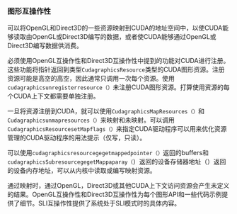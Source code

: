 ### 图形互操作性

可以将OpenGL和Direct3D的一些资源映射到CUDA的地址空间中，以使CUDA能够读取由OpenGL或Direct3D编写的数据，或者使CUDA能够通过OpenGL或Direct3D编写数据供消费。



必须使用OpenGL互操作性和Direct3D互操作性中提到的功能对CUDA进行注册。这些功能将指针返回到类型`CudagraphicsResource`类型的CUDA图形资源。注册资源可能是高空的高空，因此通常只调用一次每个资源。使用`cudagraphicsunregisterresource（）`未注册CUDA图形资源。打算使用资源的每个CUDA上下文都需要单独注册。

一旦将资源注册到CUDA，就可以使用`CudagraphicsMapResources（）`和`Cudagraphicsunmapresources（）`来映射和未映射。可以调用`CudagraphicsResourcesetMapflags（）`来指定CUDA驱动程序可以用来优化资源管理的CUDA驱动程序的用法提示（仅写，只读）。



可以使用`cudagraphicsresourcegegetmappedpointer（）`返回的buffers和`cudagraphicsSubresourcegegetMappaparay（`）返回的设备存储器地址（）返回的设备内存地址，可以从内核中读取或编写映射资源。



通过映射时，通过OpenGL，Direct3D或其他CUDA上下文访问资源会产生未定义的结果。OpenGL互操作性和Direct3D互操作性为每个图形API和一些代码示例提供了细节。SLI互操作性提供了系统处于SLI模式时的具体内容。



